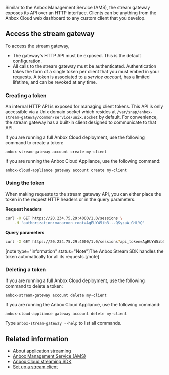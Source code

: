 Similar to the Anbox Management Service (AMS), the stream gateway exposes its API over an HTTP interface. Clients can be anything from the Anbox Cloud web dashboard to any custom client that you develop.

## Access the stream gateway

To access the stream gateway,
* The gateway's HTTP API must be exposed. This is the default configuration.
* All calls to the stream gateway must be authenticated. Authentication takes the form of a single token per client that you must embed in your requests. A token is associated to a *service account*, has a limited lifetime, and can be revoked at any time.

### Creating a token

An internal HTTP API is exposed for managing client tokens. This API is only accessible via a Unix domain socket which resides at `/var/snap/anbox-stream-gateway/common/service/unix.socket` by default.
For convenience, the stream gateway has a built-in client designed to communicate to that API.

If you are running a full Anbox Cloud deployment, use the following command to create a token:

    anbox-stream-gateway account create my-client

If you are running the Anbox Cloud Appliance, use the following command:

    anbox-cloud-appliance gateway account create my-client

### Using the token

When making requests to the stream gateway API, you can either place the token in the request HTTP headers or in the query parameters.

**Request headers**

```bash
curl -X GET https://20.234.75.29:4000/1.0/sessions \
    -H 'authorization:macaroon root=AgEUYW5ib3...QSyzaA_GHLYQ'
```

**Query parameters**

```bash
curl -X GET https://20.234.75.29:4000/1.0/sessions?api_token=AgEUYW5ib3...QSyzaA_GHLYQ
```

[note type="information" status="Note"]The Anbox Stream SDK handles the token automatically for all its requests.[/note]

### Deleting a token

If you are running a full Anbox Cloud deployment, use the following command to delete a token:

    anbox-stream-gateway account delete my-client

If you are running the Anbox Cloud Appliance, use the following command:

    anbox-cloud-appliance gateway account delete my-client

Type `anbox-stream-gateway --help` to list all commands.

## Related information
* [About application streaming](https://discourse.ubuntu.com/t/17769)
* [Anbox Management Service (AMS)](https://discourse.ubuntu.com/t/24321)
* [Anbox Cloud streaming SDK](https://discourse.ubuntu.com/t/17844#streaming-sdk)
* [Set up a stream client](https://discourse.ubuntu.com/t/37328)